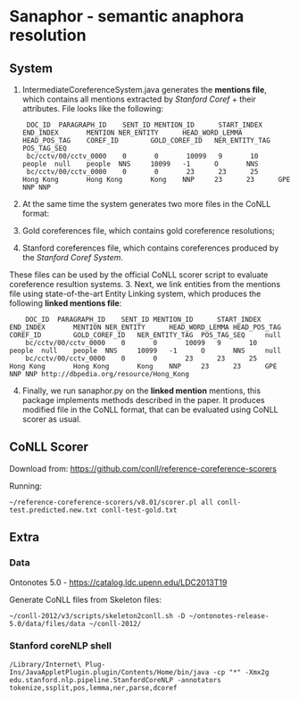 # Sanaphor - semantic anaphora resolution

## System

1. IntermediateCoreferenceSystem.java generates the **mentions file**, which contains all mentions extracted by *Stanford Coref* + their attributes. File looks like the following:

        DOC_ID  PARAGRAPH_ID    SENT_ID MENTION_ID      START_INDEX     END_INDEX       MENTION NER_ENTITY      HEAD_WORD_LEMMA HEAD_POS_TAG    COREF_ID        GOLD_COREF_ID   NER_ENTITY_TAG  POS_TAG_SEQ
        bc/cctv/00/cctv_0000    0       0       10099   9       10      people  null    people  NNS     10099   -1      O       NNS
        bc/cctv/00/cctv_0000    0       0       23      23      25      Hong Kong       Hong Kong       Kong    NNP     23      23      GPE     NNP NNP
2. At the same time the system generates two more files in the CoNLL format:
  1. Gold coreferences file, which contains gold coreference resolutions;
  2. Stanford coreferences file, which contains coreferences produced by the *Stanford Coref System*.

  These files can be used by the official CoNLL scorer script to evaluate coreference resultion systems.
3. Next, we link entities from the mentions file using state-of-the-art Entity Linking system, which produces the following **linked mentions file**: 

        DOC_ID  PARAGRAPH_ID    SENT_ID MENTION_ID      START_INDEX     END_INDEX       MENTION NER_ENTITY      HEAD_WORD_LEMMA HEAD_POS_TAG    COREF_ID        GOLD_COREF_ID   NER_ENTITY_TAG  POS_TAG_SEQ     null
        bc/cctv/00/cctv_0000    0       0       10099   9       10      people  null    people  NNS     10099   -1      O       NNS     null
        bc/cctv/00/cctv_0000    0       0       23      23      25      Hong Kong       Hong Kong       Kong    NNP     23      23      GPE     NNP NNP http://dbpedia.org/resource/Hong_Kong
4. Finally, we run sanaphor.py on the **linked mention** mentions, this package implements methods described in the paper. It produces modified file in the CoNLL format, that can be evaluated using CoNLL scorer as usual.

## CoNLL Scorer

Download from: https://github.com/conll/reference-coreference-scorers

Running:

    ~/reference-coreference-scorers/v8.01/scorer.pl all conll-test.predicted.new.txt conll-test-gold.txt

## Extra

### Data
Ontonotes 5.0 - https://catalog.ldc.upenn.edu/LDC2013T19

Generate CoNLL files from Skeleton files:

    ~/conll-2012/v3/scripts/skeleton2conll.sh -D ~/ontonotes-release-5.0/data/files/data ~/conll-2012/

### Stanford coreNLP shell

    /Library/Internet\ Plug-Ins/JavaAppletPlugin.plugin/Contents/Home/bin/java -cp "*" -Xmx2g edu.stanford.nlp.pipeline.StanfordCoreNLP -annotators tokenize,ssplit,pos,lemma,ner,parse,dcoref
